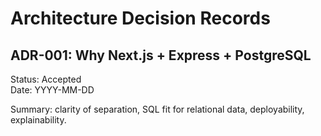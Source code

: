 # Architecture Decision Records

## ADR-001: Why Next.js + Express + PostgreSQL
Status: Accepted  
Date: YYYY-MM-DD

Summary: clarity of separation, SQL fit for relational data, deployability, explainability.

